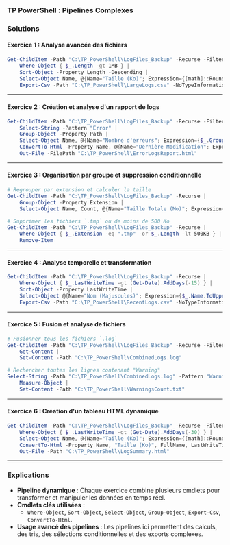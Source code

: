 ### TP PowerShell : Pipelines Complexes


### **Solutions**


#### **Exercice 1 : Analyse avancée des fichiers**
```powershell
Get-ChildItem -Path "C:\TP_PowerShell\LogFiles_Backup" -Recurse -Filter *.log |
    Where-Object { $_.Length -gt 1MB } |
    Sort-Object -Property Length -Descending |
    Select-Object Name, @{Name="Taille (Ko)"; Expression={[math]::Round($_.Length / 1KB, 2)}}, FullName |
    Export-Csv -Path "C:\TP_PowerShell\LargeLogs.csv" -NoTypeInformation
```

---

#### **Exercice 2 : Création et analyse d'un rapport de logs**
```powershell
Get-ChildItem -Path "C:\TP_PowerShell\LogFiles_Backup" -Recurse -Filter *.log |
    Select-String -Pattern "Error" |
    Group-Object -Property Path |
    Select-Object Name, @{Name="Nombre d'erreurs"; Expression={$_.Group.Count}} |
    ConvertTo-Html -Property Name, @{Name="Dernière Modification"; Expression={(Get-Item $_.Name).LastWriteTime}}, @{Name="Taille (Ko)"; Expression={(Get-Item $_.Name).Length / 1KB}} |
    Out-File -FilePath "C:\TP_PowerShell\ErrorLogsReport.html"
```

---

#### **Exercice 3 : Organisation par groupe et suppression conditionnelle**
```powershell
# Regrouper par extension et calculer la taille
Get-ChildItem -Path "C:\TP_PowerShell\LogFiles_Backup" -Recurse |
    Group-Object -Property Extension |
    Select-Object Name, Count, @{Name="Taille Totale (Mo)"; Expression={[math]::Round($_.Group | Measure-Object -Property Length -Sum).Sum / 1MB, 2}}

# Supprimer les fichiers `.tmp` ou de moins de 500 Ko
Get-ChildItem -Path "C:\TP_PowerShell\LogFiles_Backup" -Recurse |
    Where-Object { $_.Extension -eq ".tmp" -or $_.Length -lt 500KB } |
    Remove-Item
```

---

#### **Exercice 4 : Analyse temporelle et transformation**
```powershell
Get-ChildItem -Path "C:\TP_PowerShell\LogFiles_Backup" -Recurse |
    Where-Object { $_.LastWriteTime -gt (Get-Date).AddDays(-15) } |
    Sort-Object -Property LastWriteTime |
    Select-Object @{Name="Nom (Majuscules)"; Expression={$_.Name.ToUpper()}}, LastWriteTime |
    Export-Csv -Path "C:\TP_PowerShell\RecentLogs.csv" -NoTypeInformation
```

---

#### **Exercice 5 : Fusion et analyse de fichiers**
```powershell
# Fusionner tous les fichiers `.log`
Get-ChildItem -Path "C:\TP_PowerShell\LogFiles_Backup" -Recurse -Filter *.log |
    Get-Content |
    Set-Content -Path "C:\TP_PowerShell\CombinedLogs.log"

# Rechercher toutes les lignes contenant "Warning"
Select-String -Path "C:\TP_PowerShell\CombinedLogs.log" -Pattern "Warning" |
    Measure-Object |
    Set-Content -Path "C:\TP_PowerShell\WarningsCount.txt"
```

---

#### **Exercice 6 : Création d'un tableau HTML dynamique**
```powershell
Get-ChildItem -Path "C:\TP_PowerShell\LogFiles_Backup" -Recurse -Filter *.log |
    Where-Object { $_.LastWriteTime -gt (Get-Date).AddDays(-30) } |
    Select-Object Name, @{Name="Taille (Ko)"; Expression={[math]::Round($_.Length / 1KB, 2)}}, FullName, LastWriteTime |
    ConvertTo-Html -Property Name, "Taille (Ko)", FullName, LastWriteTime |
    Out-File -Path "C:\TP_PowerShell\LogSummary.html"
```

---

### **Explications**
- **Pipeline dynamique** : Chaque exercice combine plusieurs cmdlets pour transformer et manipuler les données en temps réel.
- **Cmdlets clés utilisées** :
  - `Where-Object`, `Sort-Object`, `Select-Object`, `Group-Object`, `Export-Csv`, `ConvertTo-Html`.
- **Usage avancé des pipelines** : Les pipelines ici permettent des calculs, des tris, des sélections conditionnelles et des exports complexes.